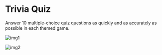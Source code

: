 # Trivia Quiz

Answer 10 multiple-choice quiz questions as quickly and as accurately as possible in each themed game. 


![img1](https://user-images.githubusercontent.com/28623967/187396281-d0a52bbb-4872-4d5e-bea6-9f5f846b1ea0.png)

![img2](https://user-images.githubusercontent.com/28623967/187396297-cb474bf1-97a6-4c6c-8cf1-ca0da220e9bd.png)
